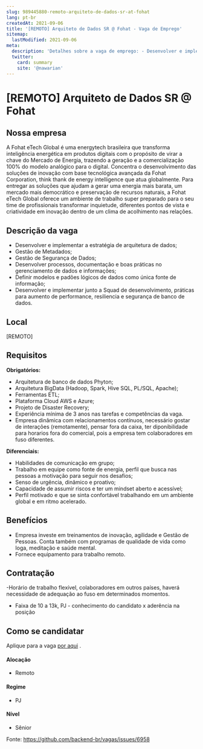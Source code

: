 ```yaml
---
slug: 989445880-remoto-arquiteto-de-dados-sr-at-fohat
lang: pt-br
createdAt: 2021-09-06
title: '[REMOTO] Arquiteto de Dados SR @ Fohat - Vaga de Emprego'
sitemap:
  lastModified: 2021-09-06
meta:
  description: 'Detalhes sobre a vaga de emprego: - Desenvolver e implementar a estratégia de arquitetura de dados; - Gestão de Metadados; - Gestão de Segurança de Dados; - Desenvolver processos, documentação e boas práticas no gerenciamento de dados e informações; - Definir modelos e padões lógicos de dados como única fonte de informação; - Desenvolver e implementar junto a Squad de desenvolvimento, práticas para aumento de performance, resiliencia e segurança de banco de dados.'
  twitter:
    card: summary
    site: '@nawarian'
---
```


# [REMOTO] Arquiteto de Dados SR @ Fohat

## Nossa empresa

A Fohat eTech Global é uma energytech brasileira que transforma inteligência energética em produtos digitais com o  propósito de virar a chave do Mercado de Energia, trazendo a geração e a comercialização 100% do modelo analógico para o digital. Concentra o desenvolvimento das soluções de inovação com base tecnológica avançada da Fohat Corporation, think thank de energy intelligence que atua globalmente. Para entregar as soluções que ajudam a gerar uma energia mais barata, um mercado mais democrático e preservação de recursos naturais, a Fohat eTech Global oferece  um ambiente de trabalho  super preparado para o seu time de profissionais transformar inquietude, diferentes pontos de vista  e criatividade em inovação dentro de um clima de acolhimento nas relações.

## Descrição da vaga

- Desenvolver e implementar a estratégia de arquitetura de dados;
- Gestão de Metadados; 
- Gestão de Segurança de Dados;
- Desenvolver processos, documentação e boas práticas no gerenciamento de dados e informações;
- Definir modelos e padões lógicos de dados como única fonte de informação;
- Desenvolver e implementar junto a Squad de desenvolvimento, práticas para aumento de performance, resiliencia e segurança de banco de dados. 

## Local

[REMOTO]

## Requisitos

**Obrigatórios:**

- Arquitetura de banco de dados Phyton;
- Arquitetura BigData (Hadoop, Spark, Hive SQL, PL/SQL, Apache);
- Ferramentas ETL; 
- Plataforma Cloud AWS e Azure;
- Projeto de Disaster Recovery;
- Experiência mínima de 3 anos nas tarefas e competências da vaga.
- Empresa dinâmica com relacionamentos contínuos, necessário gostar de interações (remotamente), pensar fora da caixa, ter diponibilidade para horarios fora do comercial, pois a empresa tem colaboradores em fuso diferentes.

**Diferenciais:**
- Habilidades de comunicação em grupo;
- Trabalho em equipe como fonte de energia, perfil que busca nas pessoas a motivação para seguir nos desafios;
- Senso de urgência, dinâmico e proativo;
- Capacidade de assumir riscos e ter um mindset aberto e acessível;
- Perfil motivado e que se sinta confortável trabalhando em um ambiente global e em ritmo acelerado.

## Benefícios

- Empresa investe em treinamentos de inovação, agilidade e Gestão de Pessoas. Conta também com programas de qualidade de vida como Ioga, meditação e saúde mental.
- Fornece equipamento para trabalho remoto.

## Contratação

-Horário de trabalho flexível, colaboradores em outros países, haverá necessidade de adequação ao fuso em determinados momentos.
- Faixa de 10 a 13k, PJ - conhecimento do candidato x aderência na posição

## Como se candidatar

Aplique para a vaga [por aqui](https://www.careers-page.com/novare-rh/job/7845W3) .

#### Alocação
- Remoto

#### Regime
- PJ

#### Nível
- Sênior

Fonte: https://github.com/backend-br/vagas/issues/6958